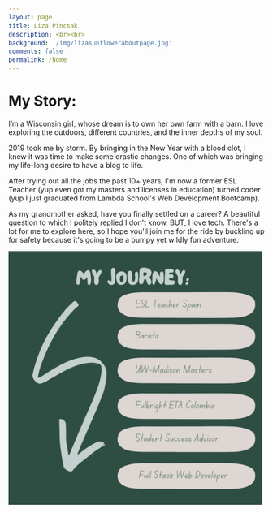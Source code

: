 ```yaml
---
layout: page
title: Liza Pincsak
description: <br><br>
background: '/img/lizasunfloweraboutpage.jpg'
comments: false
permalink: /home
---
```


# My Story:

I’m a Wisconsin girl, whose dream is to own her own farm with a barn. I love exploring the outdoors, different countries, and the inner depths of my soul. 

2019 took me by storm. By bringing in the New Year with a blood clot, I knew it was time to make some drastic changes. One of which was bringing my life-long desire to have a blog to life. 

After trying out all the jobs the past 10+ years, I'm now a former ESL Teacher (yup even got my masters and licenses in education) turned coder (yup I just graduated from Lambda School's Web Development Bootcamp). 

As my grandmother asked, have you finally settled on a career? A beautiful question to which I politely replied I don't know. BUT, I love tech. There's a lot for me to explore here, so I hope you'll join me for the ride by buckling up for safety because it's going to be a bumpy yet wildly fun adventure.

<img src="/img/homejourney.png" width="500">
